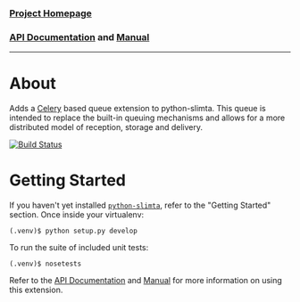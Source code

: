 ### [Project Homepage][1]
### [API Documentation][2] and [Manual][3]

--------------------

About
=====

Adds a [Celery][4] based queue extension to python-slimta. This queue is
intended to replace the built-in queuing mechanisms and allows for a more
distributed model of reception, storage and delivery.

[![Build Status](http://ci.slimta.org/job/python-slimta-celeryqueue/badge/icon)](http://ci.slimta.org/job/python-slimta-celeryqueue/)

Getting Started
===============

If you haven't yet installed [`python-slimta`][5], refer to the "Getting
Started" section. Once inside your virtualenv:

    (.venv)$ python setup.py develop

To run the suite of included unit tests:

    (.venv)$ nosetests

Refer to the [API Documentation][2] and [Manual][3] for more information on
using this extension.

[1]: http://slimta.org/
[2]: http://docs.slimta.org/en/latest/api/extra.celeryqueue.html
[3]: http://docs.slimta.org/en/latest/manual/extensions.html#celery-queue
[4]: http://www.celeryproject.org/
[5]: /slimta/python-slimta

